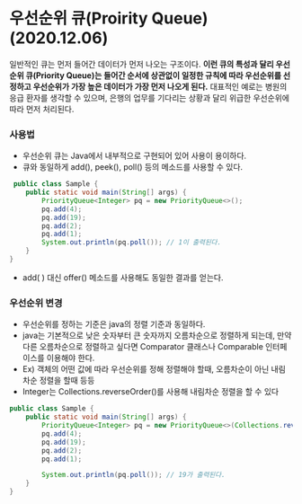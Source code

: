 # 우선순위 큐(Proirity Queue)(2020.12.06)

일반적인 큐는 먼저 들어간 데이터가 먼저 나오는 구조이다. **이런 큐의 특성과 달리 우선순위 큐(Priority Queue)는 들어간 순서에 상관없이 일정한 규칙에 따라 우선순위를 선정하고 우선순위가 가장 높은 데이터가 가장 먼저 나오게 된다.** 대표적인 예로는 병원의 응급 환자를 생각할 수 있으며, 은행의 업무를 기다리는 상황과 달리 위급한 우선순위에 따라 먼저 처리된다. 

### 사용법 
- 우선순위 큐는 Java에서 내부적으로 구현되어 있어 사용이 용이하다. 
- 큐와 동일하게 add(), peek(), poll() 등의 메소드를 사용할 수 있다. 

```java
 public class Sample {
    public static void main(String[] args) {
        PriorityQueue<Integer> pq = new PriorityQueue<>();
        pq.add(4);
        pq.add(19);
        pq.add(2);
        pq.add(1);
        System.out.println(pq.poll()); // 1이 출력된다.
    }
}
```
- add( ) 대신 offer() 메소드를 사용해도 동일한 결과를 얻는다. 

### 우선순위 변경 
- 우선순위를 정하는 기준은 java의 정렬 기준과 동일하다. 
- java는 기본적으로 낮은 숫자부터 큰 숫자까지 오름차순으로 정렬하게 되는데, 만약 다른 오름차순으로 정렬하고 싶다면 Comparator 클래스나 Comparable 인터페이스를 이용해야 한다. 
- Ex) 객체의 어떤 값에 따라 우선순위를 정해 정렬해야 할때, 오름차순이 아닌 내림차순 정렬을 할때 등등
- Integer는 Collections.reverseOrder()를 사용해 내림차순 정렬을 할 수 있다

```java
public class Sample {
    public static void main(String[] args) {
        PriorityQueue<Integer> pq = new PriorityQueue<>(Collections.reverseOrder());
        pq.add(4);
        pq.add(19);
        pq.add(2);
        pq.add(1);

        System.out.println(pq.poll()); // 19가 출력된다.
    }
}

```



